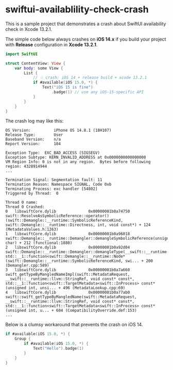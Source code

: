 # swiftui-availablility-check-crash

This is a sample project that demonstrates a crash about SwiftUI availability check in Xcode 13.2.1.

The simple code below always crashes on **iOS 14.x** if you build your project with **Release** configuration in **Xcode 13.2.1**.

```swift
import SwiftUI

struct ContentView: View {
    var body: some View {
        List {
            // 💥 crash: iOS 14 + release build + xcode 13.2.1
            if #available(iOS 15.0, *) {
                Text("iOS 15 is fine")
                    .badge(1) // use any iOS-15-specific API
            }
        }
    }
}
```

The crash log may like this:

```log
OS Version:          iPhone OS 14.8.1 (18H107)
Release Type:        User
Baseband Version:    n/a
Report Version:      104

Exception Type:  EXC_BAD_ACCESS (SIGSEGV)
Exception Subtype: KERN_INVALID_ADDRESS at 0x0000000000000000
VM Region Info: 0 is not in any region.  Bytes before following region: 4328914944
...

Termination Signal: Segmentation fault: 11
Termination Reason: Namespace SIGNAL, Code 0xb
Terminating Process: exc handler [54802]
Triggered by Thread:  0

Thread 0 name:
Thread 0 Crashed:
0   libswiftCore.dylib            	0x00000001b0a74750 swift::ResolveAsSymbolicReference::operator()(swift::Demangle::__runtime::SymbolicReferenceKind, swift::Demangle::__runtime::Directness, int, void const*) + 124 (MetadataValues.h:1263)
1   libswiftCore.dylib            	0x00000001b0a96018 swift::Demangle::__runtime::Demangler::demangleSymbolicReference(unsigned char) + 212 (functional:1880)
2   libswiftCore.dylib            	0x00000001b0a92d04 swift::Demangle::__runtime::Demangler::demangleType(__swift::__runtime::llvm::StringRef, std::__1::function<swift::Demangle::__runtime::Node* (swift::Demangle::__runtime::SymbolicReferenceKind, swi... + 200 (Demangler.cpp:589)
3   libswiftCore.dylib            	0x00000001b0a7a660 swift_getTypeByMangledNameImpl(swift::MetadataRequest, __swift::__runtime::llvm::StringRef, void const* const*, std::__1::function<swift::TargetMetadata<swift::InProcess> const* (unsigned int, unsi... + 496 (MetadataLookup.cpp:69)
4   libswiftCore.dylib            	0x00000001b0a77ab0 swift::swift_getTypeByMangledName(swift::MetadataRequest, __swift::__runtime::llvm::StringRef, void const* const*, std::__1::function<swift::TargetMetadata<swift::InProcess> const* (unsigned int, u... + 604 (CompatibilityOverride.def:153)
...
```

Below is a clumsy workaround that prevents the crash on iOS 14.

```swift
if #available(iOS 15.0, *) {
    Group {
        if #available(iOS 15.0, *) {
            Text("Hello").badge(1)
        }
    }
}
```
